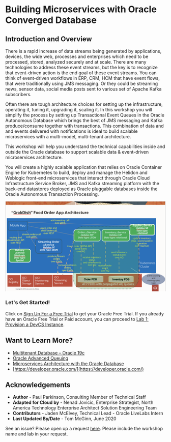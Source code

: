 # Building Microservices with Oracle Converged Database
## Introduction and Overview

There is a rapid increase of data streams being generated by applications, devices, the wide web, processes and enterprises which need to be processed, stored, analyzed securely and at scale. There are many technologies to address these event streams, but the key is to recognize that event-driven action is the end goal of these event streams. You can think of event-driven workflows in ERP, CRM, HCM that have event flows, that were traditionally using JMS messaging. Or they could be streaming news, sensor data, social media posts sent to various set of Apache Kafka subscribers.

Often there are tough architecture choices for setting up the infrastructure, operating it, tuning it, upgrading it, scaling it. In this workshop you will simplify the process by setting up Transactional Event Queues in the Oracle Autonomous Database which brings the best of JMS messaging and Kafka produce/consume together with transactions. This combination of data and and events delivered with notifications is ideal to build scalable microservices with a multi-model, multi-tenant architecture.

This workshop will help you understand the technical capabilities inside and outside the Oracle database to support scalable data & event-driven microservices architecture.

You will create a highly scalable application that relies on Oracle Container Engine for Kubernetes to build, deploy and manage the Helidon and Weblogic front-end microservices that interact through Oracle Cloud Infrastructure Service Broker, JMS and Kafka streaming platform with the back-end datastores deployed as Oracle pluggable databases inside the Oracle Autonomous Transaction Processing.

![](./images/architecture.png " ")

### Let's Get Started!

Click on [Sign Up For a Free Trial](?lab=sign-up-for-free-trial) to get your Oracle Free Trial. If you already have an Oracle Free Trial or Paid account, you can proceed to [Lab 1: Provision a DevCS Instance](?lab=lab-1-setup-oci,-oke,-atp-cloud-shell).

## Want to Learn More?

* [Multitenant Database – Oracle 19c](https://www.oracle.com/database/technologies/multitenant.html)
* [Oracle Advanced Queuing](https://docs.oracle.com/en/database/oracle/oracle-database/19/adque/aq-introduction.html)
* [Microservices Architecture with the Oracle Database](https://www.oracle.com/technetwork/database/availability/trn5515-microserviceswithoracle-5187372.pdf)
* [https://developer.oracle.com/](https://developer.oracle.com/)

## Acknowledgements
* **Author** - Paul Parkinson, Consulting Member of Technical Staff
* **Adapted for Cloud by** -  Nenad Jovicic, Enterprise Strategist, North America Technology Enterprise Architect Solution Engineering Team
* **Contributors** - Jaden McElvey, Technical Lead - Oracle LiveLabs Intern
* **Last Updated By/Date** - Tom McGinn, June 2020

See an issue?  Please open up a request [here](https://github.com/oracle/learning-library/issues). Please include the workshop name and lab in your request.
